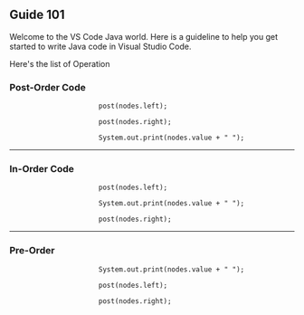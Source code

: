 ## Guide 101

Welcome to the VS Code Java world. Here is a guideline to help you get started to write Java code in Visual Studio Code.


Here's the list of Operation 

### Post-Order Code


                          post(nodes.left); 

                          post(nodes.right); 

                          System.out.print(nodes.value + " ");

---
### In-Order Code


                          post(nodes.left);

                          System.out.print(nodes.value + " ");

                          post(nodes.right); 

---
### Pre-Order


                          System.out.print(nodes.value + " ");

                          post(nodes.left); 

                          post(nodes.right); 
